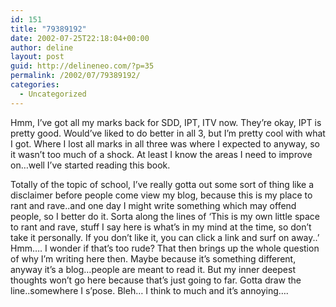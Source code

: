 ```yaml
---
id: 151
title: "79389192"
date: 2002-07-25T22:18:04+00:00
author: deline
layout: post
guid: http://delineneo.com/?p=35
permalink: /2002/07/79389192/
categories:
  - Uncategorized
---
```

Hmm, I&#8217;ve got all my marks back for SDD, IPT, ITV now. They&#8217;re okay, IPT is pretty good. Would&#8217;ve liked to do better in all 3, but I&#8217;m pretty cool with what I got. Where I lost all marks in all three was where I expected to anyway, so it wasn&#8217;t too much of a shock. At least I know the areas I need to improve on&#8230;well I&#8217;ve started reading this book.

Totally of the topic of school, I&#8217;ve really gotta out some sort of thing like a disclaimer before people come view my blog, because this is my place to rant and rave..and one day I might write something which may offend people, so I better do it. Sorta along the lines of &#8216;This is my own little space to rant and rave, stuff I say here is what&#8217;s in my mind at the time, so don&#8217;t take it personally. If you don&#8217;t like it, you can click a link and surf on away..&#8217; Hmm&#8230;. I wonder if that&#8217;s too rude? That then brings up the whole question of why I&#8217;m writing here then. Maybe because it&#8217;s something different, anyway it&#8217;s a blog&#8230;people are meant to read it. But my inner deepest thoughts won&#8217;t go here because that&#8217;s just going to far. Gotta draw the line..somewhere I s&#8217;pose. Bleh&#8230; I think to much and it&#8217;s annoying&#8230;.
